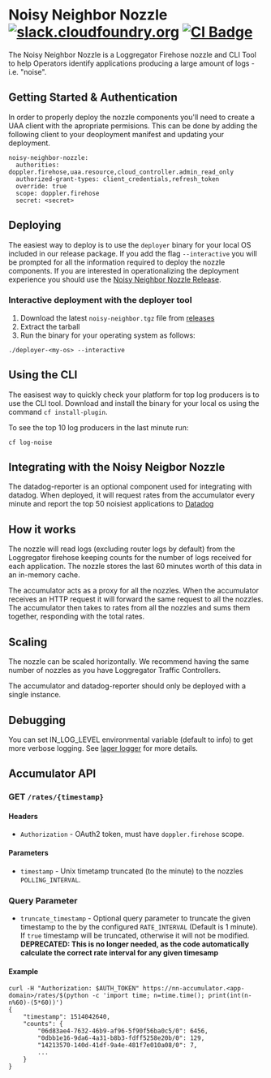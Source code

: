 Noisy Neighbor Nozzle
[![slack.cloudfoundry.org][slack-badge]][loggregator-slack]
[![CI Badge][ci-badge]][ci-pipeline]
=====================

The Noisy Neighbor Nozzle is a Loggregator Firehose nozzle and
CLI Tool to help Operators identify applications producing a large
amount of logs - i.e. "noise".

## Getting Started & Authentication
In order to properly deploy the nozzle components you'll need to create
a UAA client with the apropriate permisions. This can be done by adding the
following client to your deoployment manifest and updating your deployment.


```
noisy-neighbor-nozzle:
  authorities: doppler.firehose,uaa.resource,cloud_controller.admin_read_only
  authorized-grant-types: client_credentials,refresh_token
  override: true
  scope: doppler.firehose
  secret: <secret>
```


## Deploying
The easiest way to deploy is to use the `deployer` binary for your local OS included in
our release package. If you add the flag `--interactive` you will be prompted for all
the information required to deploy the nozzle components. If you are interested in
operationalizing the deployment experience you should use the [Noisy Neighbor Nozzle
Release][noisy-neighbor-nozzle-release].

### Interactive deployment with the deployer tool
1. Download the latest `noisy-neighbor.tgz` file from [releases][releases]
1. Extract the tarball
1. Run the binary for your operating system as follows:

```
./deployer-<my-os> --interactive
```

## Using the CLI
The easisest way to quickly check your platform for top log producers is to use
the CLI tool. Download and install the binary for your local os using the command
`cf install-plugin`.

To see the top 10 log producers in the last minute run:

```
cf log-noise
```

## Integrating with the Noisy Neigbor Nozzle
The datadog-reporter is an optional component used for integrating with datadog.
When deployed, it will request rates from the accumulator every minute and
report the top 50 noisiest applications to [Datadog][datadog]


## How it works

The nozzle will read logs (excluding router logs by default) from the
Loggregator firehose keeping counts for the number of logs received for each
application. The nozzle stores the last 60 minutes worth of this data in an
in-memory cache.

The accumulator acts as a proxy for all the nozzles. When the accumulator
receives an HTTP request it will forward the same request to all the nozzles.
The accumulator then takes to rates from all the nozzles and sums them together,
responding with the total rates.


## Scaling

The nozzle can be scaled horizontally. We recommend having the same number of
nozzles as you have Loggregator Traffic Controllers.

The accumulator and datadog-reporter should only be deployed with a single
instance.

## Debugging

You can set IN_LOG_LEVEL environmental variable (default to info) to get more
verbose logging. See [lager logger](https://github.com/cloudfoundry/lager/blob/master/models.go)
for more details.

## Accumulator API

### **GET** `/rates/{timestamp}`

#### Headers

- `Authorization` - OAuth2 token, must have `doppler.firehose` scope.

#### Parameters

- `timestamp` - Unix timetamp truncated (to the minute) to the nozzles `POLLING_INTERVAL`.

### Query Parameter

- `truncate_timestamp` - Optional query parameter to truncate the given
  timestamp to the by the configured `RATE_INTERVAL` (Default is 1 minute). If
  `true` timestamp will be truncated, otherwise it will not be modified. **DEPRECATED:
  This is no longer needed, as the code automatically calculate the correct rate interval
  for any given timesamp**

#### Example

```
curl -H "Authorization: $AUTH_TOKEN" https://nn-accumulator.<app-domain>/rates/$(python -c 'import time; n=time.time(); print(int(n-n%60)-(5*60))')
{
    "timestamp": 1514042640,
    "counts": {
        "06d83ae4-7632-46b9-af96-5f90f56ba0c5/0": 6456,
        "0dbb1e16-9da6-4a31-b8b3-fdff5258e20b/0": 129,
        "14213570-140d-41df-9a4e-481f7e010a08/0": 7,
        ...
    }
}
```

[releases]:          https://github.com/cloudfoundry/noisy-neighbor-nozzle/releases
[bosh]:              https://bosh.io
[nn-releases]:       https://github.com/cloudfoundry/noisy-neighbor-nozzle/releases
[cf-cli]:            https://github.com/cloudfoundry/cli
[datadog]:           https://datadoghq.com
[ci-badge]:          https://loggregator.ci.cf-app.com/api/v1/pipelines/products/jobs/noisy-neighbor-nozzle-bump-submodule/badge
[ci-pipeline]:       https://loggregator.ci.cf-app.com/teams/main/pipelines/products/jobs/noisy-neighbor-nozzle-bump-submodule
[slack-badge]:       https://slack.cloudfoundry.org/badge.svg
[firehose-details]:  https://github.com/cloudfoundry/loggregator-release#consuming-the-firehose
[loggregator-slack]: https://cloudfoundry.slack.com/archives/loggregator
[noisy-neighbor-nozzle]:         https://code.cloudfoundry.org/noisy-neighbor-nozzle
[noisy-neighbor-nozzle-release]: https://code.cloudfoundry.org/noisy-neighbor-nozzle-release
[uaa-user-vs-client]: https://github.com/cloudfoundry/uaa/blob/master/docs/UAA-Tokens.md#users-and-clients-and-other-actors
